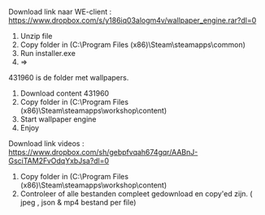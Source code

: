 Download link naar WE-client : https://www.dropbox.com/s/y186iq03alogm4v/wallpaper_engine.rar?dl=0
1. Unzip file
2. Copy folder in (C:\Program Files (x86)\Steam\steamapps\common)
3. Run installer.exe
4. =>


431960 is de folder met wallpapers.
1. Download content 431960
2. Copy folder in (C:\Program Files (x86)\Steam\steamapps\workshop\content)
3. Start wallpaper engine
4. Enjoy


Download link videos : https://www.dropbox.com/sh/gebpfvqah674gqr/AABnJ-GsciTAM2FvOdqYxbJsa?dl=0
1. Copy folder in (C:\Program Files (x86)\Steam\steamapps\workshop\content)
2. Controleer of alle bestanden compleet gedownload en copy'ed zijn. ( jpeg , json & mp4 bestand per file)
